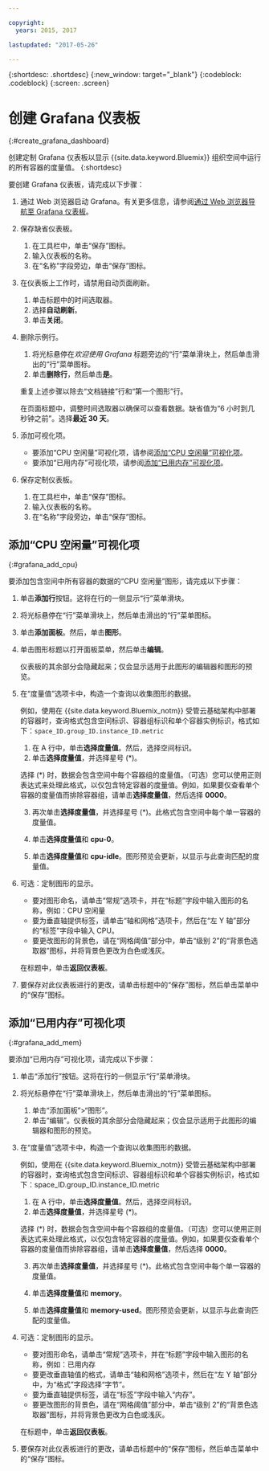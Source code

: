 ```yaml
---

copyright:
  years: 2015, 2017

lastupdated: "2017-05-26"

---
```



{:shortdesc: .shortdesc}
{:new_window: target="_blank"}
{:codeblock: .codeblock}
{:screen: .screen}

# 创建 Grafana 仪表板
{:#create_grafana_dashboard}

创建定制 Grafana 仪表板以显示 {{site.data.keyword.Bluemix}} 组织空间中运行的所有容器的度量值。
{:shortdesc}

要创建 Grafana 仪表板，请完成以下步骤：

1. 通过 Web 浏览器启动 Grafana。有关更多信息，请参阅[通过 Web 浏览器导航至 Grafana 仪表板](navigating_grafana.html#launch_grafana_from_browser)。

2. 保存缺省仪表板。

    1. 在工具栏中，单击“保存”图标。
    2. 输入仪表板的名称。
    3. 在“名称”字段旁边，单击“保存”图标。
   
3. 在仪表板上工作时，请禁用自动页面刷新。 

    1. 单击标题中的时间选取器。
    2. 选择**自动刷新**。
    3. 单击**关闭**。
 
 5. 删除示例行。
 
     1. 将光标悬停在*欢迎使用 Grafana* 标题旁边的“行”菜单滑块上，然后单击滑出的“行”菜单图标。
     2. 单击**删除行**，然后单击**是**。
     
     重复上述步骤以除去“文档链接”行和“第一个图形”行。 
     
     在页面标题中，调整时间选取器以确保可以查看数据。缺省值为“6 小时到几秒钟之前”。选择**最近 30 天**。
     
6. 添加可视化项。

    * 要添加“CPU 空闲量”可视化项，请参阅[添加“CPU 空闲量”可视化项](create_grafana_dashboard.html#grafana_add_cpu)。
    * 要添加“已用内存”可视化项，请参阅[添加“已用内存”可视化项](create_grafana_dashboard.html#grafana_add_mem)。
        
7. 保存定制仪表板。

    1. 在工具栏中，单击“保存”图标。
    2. 输入仪表板的名称。
    3. 在“名称”字段旁边，单击“保存”图标。
    

## 添加“CPU 空闲量”可视化项
{:#grafana_add_cpu}

要添加包含空间中所有容器的数据的“CPU 空闲量”图形，请完成以下步骤：

1. 单击**添加行**按钮。这将在行的一侧显示“行”菜单滑块。

    
2. 将光标悬停在“行”菜单滑块上，然后单击滑出的“行”菜单图标。

3. 单击**添加面板**。然后，单击**图形**。

4. 单击图形标题以打开面板菜单，然后单击**编辑**。 

    仪表板的其余部分会隐藏起来；仅会显示适用于此图形的编辑器和图形的预览。

    
5. 在“度量值”选项卡中，构造一个查询以收集图形的数据。 

    例如，使用在 {{site.data.keyword.Bluemix_notm}} 受管云基础架构中部署的容器时，查询格式包含空间标识、容器组标识和单个容器实例标识，格式如下：`space_ID.group_ID.instance_ID.metric`
        
    1. 在 A 行中，单击**选择度量值**。然后，选择空间标识。
    2. 单击**选择度量值**，并选择星号 (\*)。
    
    选择 (\*) 时，数据会包含空间中每个容器组的度量值。（可选）您可以使用正则表达式来处理此格式，以仅包含特定容器的度量值。例如，如果要仅查看单个容器的度量值而排除容器组，请单击**选择度量值**，然后选择 **0000**。
        
    3. 再次单击**选择度量值**，并选择星号 (\*)。此格式包含空间中每个单一容器的度量值。
        
    4. 单击**选择度量值**和 **cpu-0**。
        
    5. 单击**选择度量值**和 **cpu-idle**。图形预览会更新，以显示与此查询匹配的度量值。
    
6. 可选：定制图形的显示。
    
    * 要对图形命名，请单击“常规”选项卡，并在“标题”字段中输入图形的名称，例如：CPU 空闲量
    * 要为垂直轴提供标签，请单击“轴和网格”选项卡，然后在“左 Y 轴”部分的“标签”字段中输入 CPU。
    * 要更改图形的背景色，请在“网格阈值”部分中，单击“级别 2”的“背景色选取器”图标，并将背景色更改为白色或浅灰。
    
    在标题中，单击**返回仪表板**。
    
7. 要保存对此仪表板进行的更改，请单击标题中的“保存”图标，然后单击菜单中的“保存”图标。


## 添加“已用内存”可视化项
{:#grafana_add_mem}

要添加“已用内存”可视化项，请完成以下步骤：

1. 单击“添加行”按钮。这将在行的一侧显示“行”菜单滑块。
   
2. 将光标悬停在“行”菜单滑块上，然后单击滑出的“行”菜单图标。

    1. 单击“添加面板”>“图形”。
    2. 单击“编辑”。仪表板的其余部分会隐藏起来；仅会显示适用于此图形的编辑器和图形的预览。

    
3. 在“度量值”选项卡中，构造一个查询以收集图形的数据。 

    例如，使用在 {{site.data.keyword.Bluemix_notm}} 受管云基础架构中部署的容器时，查询格式包含空间标识、容器组标识和单个容器实例标识，格式如下：space_ID.group_ID.instance_ID.metric
        
    1. 在 A 行中，单击**选择度量值**。然后，选择空间标识。
    2. 单击**选择度量值**，并选择星号 (\*)。
    
    选择 (\*) 时，数据会包含空间中每个容器组的度量值。（可选）您可以使用正则表达式来处理此格式，以仅包含特定容器的度量值。例如，如果要仅查看单个容器的度量值而排除容器组，请单击**选择度量值**，然后选择 **0000**。
    
    3. 再次单击**选择度量值**，并选择星号 (\*)。此格式包含空间中每个单一容器的度量值。
        
    4. 单击**选择度量值**和 **memory**。
        
    5. 单击**选择度量值**和 **memory-used**。图形预览会更新，以显示与此查询匹配的度量值。
    
6. 可选：定制图形的显示。
    
    * 要对图形命名，请单击“常规”选项卡，并在“标题”字段中输入图形的名称，例如：已用内存
    *  要更改垂直轴值的格式，请单击“轴和网格”选项卡，然后在“左 Y 轴”部分中，为“格式”字段选择“字节”。
    * 要为垂直轴提供标签，请在“标签”字段中输入“内存”。
    * 要更改图形的背景色，请在“网格阈值”部分中，单击“级别 2”的“背景色选取器”图标，并将背景色更改为白色或浅灰。
    
    在标题中，单击**返回仪表板**。

7. 要保存对此仪表板进行的更改，请单击标题中的“保存”图标，然后单击菜单中的“保存”图标。

